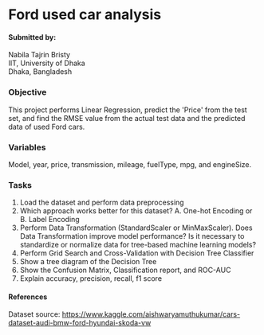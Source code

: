 # Ford used car analysis
#### Submitted by:<br>
Nabila Tajrin Bristy<br>
IIT, University of Dhaka<br>
Dhaka, Bangladesh

### Objective
This project performs Linear Regression, predict the 'Price' from the test set, and find the RMSE value from the actual test data and the predicted data of used Ford cars.

### Variables
Model, year, price, transmission, mileage, fuelType, mpg, and engineSize.

### Tasks
1. Load the dataset and perform data preprocessing <br>
2. Which approach works better for this dataset? A. One-hot Encoding or B. Label Encoding <br>
3. Perform Data Transformation (StandardScaler or MinMaxScaler). Does Data Transformation improve model performance? Is it necessary to standardize or normalize data for tree-based machine learning models? <br>
4. Perform Grid Search and Cross-Validation with Decision Tree Classifier <br>
5. Show a tree diagram of the Decision Tree <br>
6. Show the Confusion Matrix, Classification report, and ROC-AUC <br>
7. Explain accuracy, precision, recall, f1 score <br>

#### References
Dataset source: https://www.kaggle.com/aishwaryamuthukumar/cars-dataset-audi-bmw-ford-hyundai-skoda-vw
